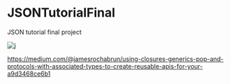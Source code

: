 # JSONTutorialFinal
JSON tutorial final project

![j](https://user-images.githubusercontent.com/5378604/48667269-0d55a000-ea87-11e8-91cb-72357d479600.png)

https://medium.com/@jamesrochabrun/using-closures-generics-pop-and-protocols-with-associated-types-to-create-reusable-apis-for-your-a9d3468ce6b1
